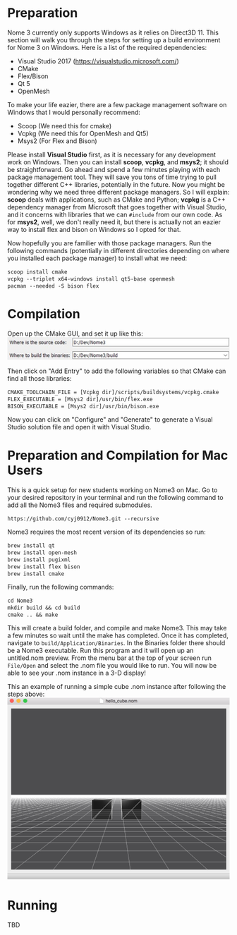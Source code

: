 # Preparation
Nome 3 currently only supports Windows as it relies on Direct3D 11. This section will walk you through the steps for setting up a build environment for Nome 3 on Windows. Here is a list of the required dependencies:

- Visual Studio 2017 (https://visualstudio.microsoft.com/)
- CMake
- Flex/Bison
- Qt 5
- OpenMesh

To make your life eazier, there are a few package management software on Windows that I would personally recommend:
- Scoop (We need this for cmake)
- Vcpkg (We need this for OpenMesh and Qt5)
- Msys2 (For Flex and Bison)

Please install __Visual Studio__ first, as it is necessary for any development work on Windows. Then you can install __scoop__, __vcpkg__, and __msys2__; it should be straightforward. Go ahead and spend a few minutes playing with each package management tool. They will save you tons of time trying to pull together different C++ libraries, potentially in the future. Now you might be wondering why we need three different package managers. So I will explain: __scoop__ deals with applications, such as CMake and Python; __vcpkg__ is a C++ dependency manager from Microsoft that goes together with Visual Studio, and it concerns with libraries that we can `#include` from our own code. As for __msys2__, well, we don't really need it, but there is actually not an eazier way to install flex and bison on Windows so I opted for that.

Now hopefully you are familier with those package managers. Run the following commands (potentially in different directories depending on where you installed each package manager) to install what we need:

```
scoop install cmake
vcpkg --triplet x64-windows install qt5-base openmesh
pacman --needed -S bison flex
```

# Compilation
Open up the CMake GUI, and set it up like this:
![alt text](snip1.jpg)

Then click on "Add Entry" to add the following variables so that CMake can find all those libraries:
```
CMAKE_TOOLCHAIN_FILE = [Vcpkg dir]/scripts/buildsystems/vcpkg.cmake
FLEX_EXECUTABLE = [Msys2 dir]/usr/bin/flex.exe
BISON_EXECUTABLE = [Msys2 dir]/usr/bin/bison.exe
```

Now you can click on "Configure" and "Generate" to generate a Visual Studio solution file and open it with Visual Studio.

# Preparation and Compilation for Mac Users
This is a quick setup for new students working on Nome3 on Mac.
Go to your desired repository in your terminal and run the following command to add all the Nome3 files and required submodules.
```
https://github.com/cyj0912/Nome3.git --recursive
```

Nome3 requires the most recent version of its dependencies so run:
```
brew install qt
brew install open-mesh
brew install pugixml
brew install flex bison
brew install cmake
```
Finally, run the following commands:
```
cd Nome3
mkdir build && cd build
cmake .. && make
```
This will create a build folder, and compile and make Nome3. This may take a few minutes so wait until the make has completed. Once it has completed, navigate to `build/Application/Binaries`. In the Binaries folder there should be a Nome3 executable. Run this program and it will open up an untitled.nom preview. From the menu bar at the top of your screen run `File/Open` and select the .nom file you would like to run. You will now be able to see your .nom instance in a 3-D display!

This an example of running a simple cube .nom instance after following the steps above:
![alt text](hellocube.png)

# Running
TBD
